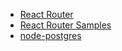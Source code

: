 - [React Router](https://reactrouter.com/en/main/start/overview)
- [React Router Samples](https://github.com/remix-run/react-router/tree/dev/examples)
- [node-postgres](https://node-postgres.com/)